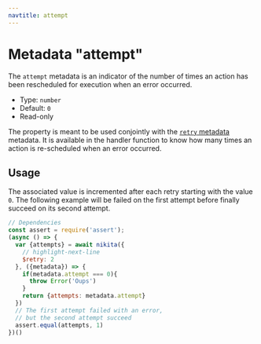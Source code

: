 ```yaml
---
navtitle: attempt
---
```


# Metadata "attempt"

The `attempt` metadata is an indicator of the number of times an action has been rescheduled for execution when an error occurred.

* Type: `number`
* Default: `0`
* Read-only

The property is meant to be used conjointly with the [`retry` metadata](/current/metadata/retry/) metadata. It is available in the handler function to know how many times an action is re-scheduled when an error occurred.

## Usage

The associated value is incremented after each retry starting with the value `0`. The following example will be failed on the first attempt before finally succeed on its second attempt.

```js
// Dependencies
const assert = require('assert');
(async () => {
  var {attempts} = await nikita({
    // highlight-next-line
    $retry: 2
  }, ({metadata}) => {
    if(metadata.attempt === 0){
      throw Error('Oups')
    }
    return {attempts: metadata.attempt}
  })
  // The first attempt failed with an error,
  // but the second attempt succeed
  assert.equal(attempts, 1)
})()
```
